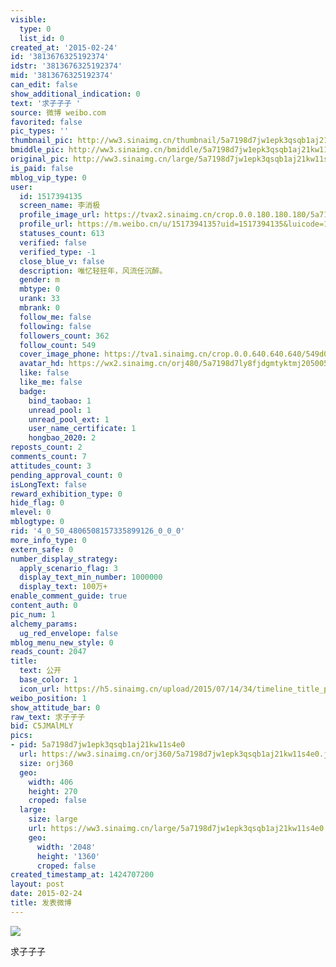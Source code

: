 ```yaml
---
visible:
  type: 0
  list_id: 0
created_at: '2015-02-24'
id: '3813676325192374'
idstr: '3813676325192374'
mid: '3813676325192374'
can_edit: false
show_additional_indication: 0
text: '求子子子 '
source: 微博 weibo.com
favorited: false
pic_types: ''
thumbnail_pic: http://ww3.sinaimg.cn/thumbnail/5a7198d7jw1epk3qsqb1aj21kw11s4e0.jpg
bmiddle_pic: http://ww3.sinaimg.cn/bmiddle/5a7198d7jw1epk3qsqb1aj21kw11s4e0.jpg
original_pic: http://ww3.sinaimg.cn/large/5a7198d7jw1epk3qsqb1aj21kw11s4e0.jpg
is_paid: false
mblog_vip_type: 0
user:
  id: 1517394135
  screen_name: 李消极
  profile_image_url: https://tvax2.sinaimg.cn/crop.0.0.180.180.180/5a7198d7ly8fjdgmtyktmj20500500so.jpg?KID=imgbed,tva&Expires=1606399563&ssig=PmkyTquvG4
  profile_url: https://m.weibo.cn/u/1517394135?uid=1517394135&luicode=10000011&lfid=2304131517394135_-_WEIBO_SECOND_PROFILE_WEIBO
  statuses_count: 613
  verified: false
  verified_type: -1
  close_blue_v: false
  description: 唯忆轻狂年，风流任沉醉。
  gender: m
  mbtype: 0
  urank: 33
  mbrank: 0
  follow_me: false
  following: false
  followers_count: 362
  follow_count: 549
  cover_image_phone: https://tva1.sinaimg.cn/crop.0.0.640.640.640/549d0121tw1egm1kjly3jj20hs0hsq4f.jpg
  avatar_hd: https://wx2.sinaimg.cn/orj480/5a7198d7ly8fjdgmtyktmj20500500so.jpg
  like: false
  like_me: false
  badge:
    bind_taobao: 1
    unread_pool: 1
    unread_pool_ext: 1
    user_name_certificate: 1
    hongbao_2020: 2
reposts_count: 2
comments_count: 7
attitudes_count: 3
pending_approval_count: 0
isLongText: false
reward_exhibition_type: 0
hide_flag: 0
mlevel: 0
mblogtype: 0
rid: '4_0_50_4806508157335899126_0_0_0'
more_info_type: 0
extern_safe: 0
number_display_strategy:
  apply_scenario_flag: 3
  display_text_min_number: 1000000
  display_text: 100万+
enable_comment_guide: true
content_auth: 0
pic_num: 1
alchemy_params:
  ug_red_envelope: false
mblog_menu_new_style: 0
reads_count: 2047
title:
  text: 公开
  base_color: 1
  icon_url: https://h5.sinaimg.cn/upload/2015/07/14/34/timeline_title_public_default.png
weibo_position: 1
show_attitude_bar: 0
raw_text: 求子子子 ​​​
bid: C5JMAlMLY
pics:
- pid: 5a7198d7jw1epk3qsqb1aj21kw11s4e0
  url: https://ww3.sinaimg.cn/orj360/5a7198d7jw1epk3qsqb1aj21kw11s4e0.jpg
  size: orj360
  geo:
    width: 406
    height: 270
    croped: false
  large:
    size: large
    url: https://ww3.sinaimg.cn/large/5a7198d7jw1epk3qsqb1aj21kw11s4e0.jpg
    geo:
      width: '2048'
      height: '1360'
      croped: false
created_timestamp_at: 1424707200
layout: post
date: 2015-02-24
title: 发表微博
---
```


![](https://image.baidu.com/search/down?url=http://ww3.sinaimg.cn/large/5a7198d7jw1epk3qsqb1aj21kw11s4e0.jpg)

求子子子 


